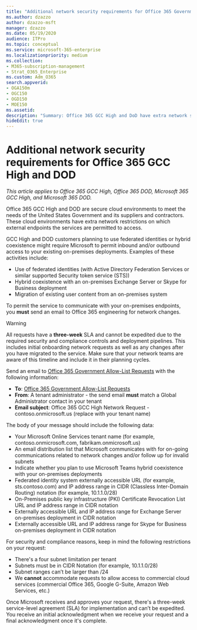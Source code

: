 ```yaml
---
title: "Additional network security requirements for Office 365 Government Community Cloud (GCC) High and DoD"
ms.author: dzazzo
author: dzazzo-msft
manager: dzazzo
ms.date: 05/19/2020
audience: ITPro
ms.topic: conceptual
ms.service: microsoft-365-enterprise
ms.localizationpriority: medium
ms.collection: 
- M365-subscription-management
- Strat_O365_Enterprise
ms.custom: Adm_O365
search.appverid:
- OGA150m
- OGC150
- OGD150
- MOE150
ms.assetid: 
description: "Summary: Office 365 GCC High and DoD have extra network security requirements."
hideEdit: true
---
```


# Additional network security requirements for Office 365 GCC High and DOD

*This article applies to Office 365 GCC High, Office 365 DOD, Microsoft 365 GCC High, and Microsoft 365 DOD.*

Office 365 GCC High and DOD are secure cloud environments to meet the needs of the United States Government and its suppliers and contractors. These cloud environments have extra network restrictions on which external endpoints the services are permitted to access.

GCC High and DOD customers planning to use federated identities or hybrid coexistence might require Microsoft to permit inbound and/or outbound access to your existing on-premises deployments. Examples of these activities include:

* Use of federated identities (with Active Directory Federation Services or similar supported Security token service (STS))
* Hybrid coexistence with an on-premises Exchange Server or Skype for Business deployment
* Migration of existing user content from an on-premises system

To permit the service to communicate with your on-premises endpoints, you **must** send an email to Office 365 engineering for network changes.

> [!WARNING]
> All requests have a **three-week** SLA and cannot be expedited due to the required security and compliance controls and deployment pipelines.  This includes initial onboarding network requests as well as any changes after you have migrated to the service.  Make sure that your network teams are aware of this timeline and include it in their planning cycles.

Send an email to [Office 365 Government Allow-List Requests](mailto:o365gwlt@microsoft.com) with the following information:

* **To**: [Office 365 Government Allow-List Requests](mailto:o365gwlt@microsoft.com)
* **From**: A tenant administrator - the send email **must** match a Global Administrator contact in your tenant
* **Email subject**: Office 365 GCC High Network Request - contoso.onmicrosoft.us (replace with your tenant name)

The body of your message should include the following data:

* Your Microsoft Online Services tenant name (for example, contoso.onmicrosoft.com, fabrikam.onmicrosoft.us)
* An email distribution list that Microsoft communicates with for on-going communications related to network changes and/or follow up for invalid subnets
* Indicate whether you plan to use Microsoft Teams hybrid coexistence with your on-premises deployments
* Federated identity system externally accessible URL (for example, sts.contoso.com) and IP address range in CIDR (Classless Inter-Domain Routing) notation (for example, 10.1.1.0/28)
* On-Premises public key infrastructure (PKI) Certificate Revocation List URL and IP address range in CIDR notation
* Externally accessible URL and IP address range for Exchange Server on-premises deployment in CIDR notation
* Externally accessible URL and IP address range for Skype for Business on-premises deployment in CIDR notation

For security and compliance reasons, keep in mind the following restrictions on your request:

* There's a four subnet limitation per tenant
* Subnets must be in CIDR Notation (for example, 10.1.1.0/28)
* Subnet ranges can’t be larger than /24
* We **cannot** accommodate requests to allow access to commercial cloud services (commercial Office 365, Google G-Suite, Amazon Web Services, etc.)

Once Microsoft receives and approves your request, there's a three-week service-level agreement (SLA) for implementation and can’t be expedited. You receive an initial acknowledgment when we receive your request and a final acknowledgment once it's complete.

